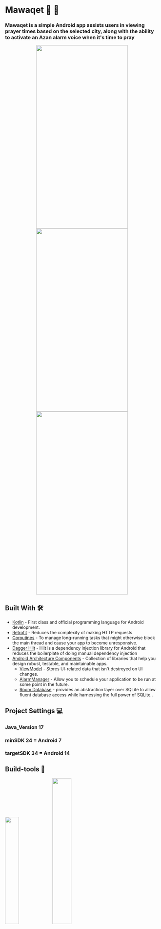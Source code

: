 # Mawaqet 🕌 🕋

### Mawaqet is a simple Android app assists users in viewing prayer times based on the selected city, along with the ability to activate an Azan alarm voice when it's time to pray

<div align="center">
  <img src="https://i.ibb.co/YRjvDdz/Mawaqet-Permission.png" width="300" height="600">
  <img src="https://i.ibb.co/cwqy7QL/Mawaqet-Offline.png" width="300" height="600">
  <img src="https://i.ibb.co/cvTsM8Q/Mawaqet.png" width="300" height="600">
</div>


## Built With 🛠
  - [Kotlin](https://kotlinlang.org/) - First class and official programming language for Android development.
  - [Retrofit](https://square.github.io/retrofit/) - Reduces the complexity of making HTTP requests.   
  - [Coroutines](https://developer.android.com/kotlin/coroutines) - To manage long-running tasks that might otherwise block the main thread and cause your app to become unresponsive.
  - [Dagger Hilt](https://developer.android.com/training/dependency-injection/hilt-android) - Hilt is a dependency injection library for Android that reduces the boilerplate of doing manual dependency injection 
  - [Android Architecture Components](https://developer.android.com/topic/architecture) - Collection of libraries that help you design robust, testable, and maintainable apps.              
      - [ViewModel](https://developer.android.com/reference/android/arch/lifecycle/ViewModel) - Stores UI-related data that isn't destroyed on UI changes.
      - [AlarmManager](https://developer.android.com/reference/android/app/AlarmManager) - Allow you to schedule your application to be run at some point in the future.
      - [Room Database](https://developer.android.com/training/data-storage/room) - provides an abstraction layer over SQLite to allow fluent database access while harnessing the full power of SQLite..

## Project Settings 💻
### Java_Version 17
### minSDK 24 = Android 7️
### targetSDK 34 = Android 14              

## Build-tools 🧰
 <img src="https://cdn.dribbble.com/users/3164336/screenshots/10777934/media/a43ba34be991695b2ac0e4475d913d17.gif" width="30%" height="30%"/>  <img src="https://blogger.googleusercontent.com/img/b/R29vZ2xl/AVvXsEjttaXJshvX458567zA0KsXExbNGvEeDmbu-jxhDpQGvo-o2NWT5_NLKwGkTVBdjxPrp7C5qMu_RlYFimInxUNgFbR08sz87ZLm7crtO7g8IoDnGwFeRIQuwb0d0skKC70zgv4AiH_AzIBFWhtIFvd4dZd5XFO4W6O6Xs_lAaIvQ0ML2KHnvS0hWCvcKy8/s1600/image6.png" width="35%" height="35%"/>


### This app was made for Devabits Ink for development
<div align="start">
  <img src="https://play-lh.googleusercontent.com/1CM8x6Yuwp2lOR41sAN_RY0g9gm6EJqzUV-bWqbbBYsJZZ30qbvlpQ_u33MnezLBzRY" width="200" height="200">
</div>
